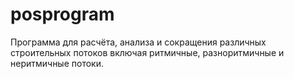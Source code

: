 # posprogram
Программа для расчёта, анализа и сокращения различных строительных потоков включая ритмичные, разноритмичные и неритмичные потоки.
